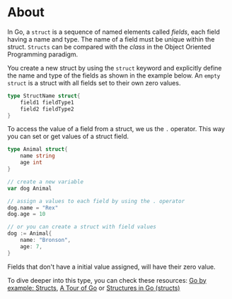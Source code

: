 # About

In Go, a `struct` is a sequence of named elements called _fields_, each field having a name and type. The name of a field must be unique within the struct. `Structs` can be compared with the _class_ in the Object Oriented Programming paradigm.

You create a new struct by using the `struct` keyword and explicitly define the name and type of the fields as shown in the example below. An `empty struct` is a struct with all fields set to their own zero values.

```go
type StructName struct{
    field1 fieldType1
    field2 fieldType2
}
```

To access the value of a field from a struct, we us the `.` operator. This way you can set or get values of a struct field.

```go
type Animal struct{
    name string
    age int
}

// create a new variable
var dog Animal

// assign a values to each field by using the . operator
dog.name = "Rex"
dog.age = 10

// or you can create a struct with field values
dog := Animal{
    name: "Bronson",
    age: 7,
}
```

Fields that don't have a initial value assigned, will have their zero value.

To dive deeper into this type, you can check these resources: [Go by example: Structs], [A Tour of Go] or [Structures in Go (structs)]

[go by example: structs]: https://gobyexample.com/structs
[structures in go (structs)]: https://medium.com/rungo/structures-in-go-76377cc106a2
[a tour of go]: https://tour.golang.org/moretypes/2
